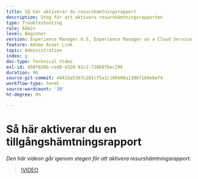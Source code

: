 ```yaml
---
title: Så här aktiverar du resurshämtningsrapport
description: Steg för att aktivera resurshämtningsrapporten
type: Troubleshooting
role: Admin
level: Beginner
version: Experience Manager 6.5, Experience Manager as a Cloud Service
feature: Adobe Asset Link
topic: Administration
index: y
doc-type: Technical Video
exl-id: d50f626b-ced8-4320-91c2-738687bec295
duration: 96
source-git-commit: 48433a5367c281cf5a1c106b08a1306f1b0e8ef4
workflow-type: tm+mt
source-wordcount: '30'
ht-degree: 0%

---
```


# Så här aktiverar du en tillgångshämtningsrapport

*Den här videon går igenom stegen för att aktivera resurshämtningsrapport.*

>[!VIDEO](https://video.tv.adobe.com/v/335463?quality=12&learn=on)
